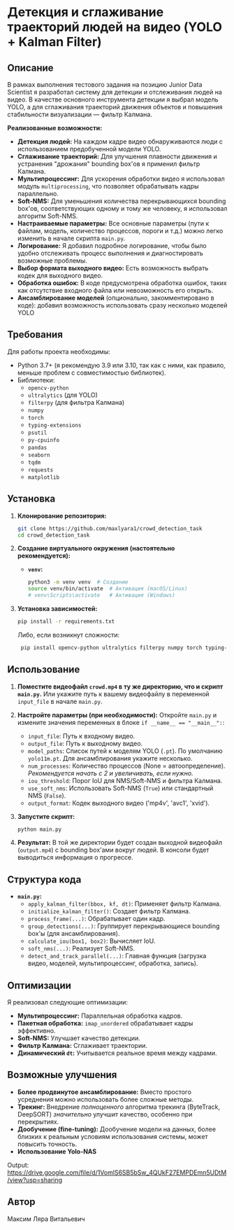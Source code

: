 # Детекция и сглаживание траекторий людей на видео (YOLO + Kalman Filter)

## Описание

В рамках выполнения тестового задания на позицию Junior Data Scientist я разработал систему для детекции и отслеживания людей на видео.  В качестве основного инструмента детекции я выбрал модель YOLO, а для сглаживания траекторий движения объектов и повышения стабильности визуализации — фильтр Калмана.

**Реализованные возможности:**

*   **Детекция людей:** На каждом кадре видео обнаруживаются люди с использованием предобученной модели YOLO.
*   **Сглаживание траекторий:** Для улучшения плавности движения и устранения "дрожания" bounding box'ов я применил фильтр Калмана.
*   **Мультипроцессинг:** Для ускорения обработки видео я использовал модуль `multiprocessing`, что позволяет обрабатывать кадры параллельно.
*   **Soft-NMS:**  Для уменьшения количества перекрывающихся bounding box'ов, соответствующих одному и тому же человеку, я использовал алгоритм Soft-NMS.
*   **Настраиваемые параметры:** Все основные параметры (пути к файлам, модель, количество процессов, пороги и т.д.) можно легко изменить в начале скрипта `main.py`.
*   **Логирование:**  Я добавил подробное логирование, чтобы было удобно отслеживать процесс выполнения и диагностировать возможные проблемы.
*   **Выбор формата выходного видео:**  Есть возможность выбрать кодек для выходного видео.
*   **Обработка ошибок:**  В коде предусмотрена обработка ошибок, таких как отсутствие входного файла или невозможность его открыть.
*   **Ансамблирование моделей** (опционально, закомментировано в коде): добавил возможность использовать сразу несколько моделей YOLO

## Требования

Для работы проекта необходимы:

*   Python 3.7+ (я рекомендую 3.9 или 3.10, так как с ними, как правило, меньше проблем с совместимостью библиотек).
*   Библиотеки:
    *   `opencv-python`
    *   `ultralytics` (для YOLO)
    *   `filterpy` (для фильтра Калмана)
    *   `numpy`
    *   `torch`
    *  `typing-extensions`
    *   `psutil`
     *  `py-cpuinfo`
     *   `pandas`
     *   `seaborn`
     *   `tqdm`
     *  `requests`
     * `matplotlib`

## Установка

1.  **Клонирование репозитория:**

    ```bash
    git clone https://github.com/maxlyara1/crowd_detection_task
    cd crowd_detection_task
    ```

2.  **Создание виртуального окружения (настоятельно рекомендуется):**

    *   **`venv`:**

        ```bash
        python3 -m venv venv  # Создание
        source venv/bin/activate  # Активация (macOS/Linux)
        # venv\Scripts\activate   # Активация (Windows)
        ```

3.  **Установка зависимостей:**

    ```bash
    pip install -r requirements.txt
    ```
    Либо, если возникнут сложности:
     ```bash
      pip install opencv-python ultralytics filterpy numpy torch typing-extensions psutil py-cpuinfo pandas seaborn tqdm requests matplotlib
     ```

## Использование

1.  **Поместите видеофайл `crowd.mp4` в ту же директорию, что и скрипт `main.py`.**  Или укажите путь к вашему видеофайлу в переменной `input_file` в начале `main.py`.

2.  **Настройте параметры (при необходимости):**  Откройте `main.py` и измените значения переменных в блоке `if __name__ == "__main__":`:
    *   `input_file`: Путь к входному видео.
    *   `output_file`: Путь к выходному видео.
    *   `model_paths`: Список путей к моделям YOLO (`.pt`). По умолчанию `yolo11m.pt`.  Для ансамблирования укажите несколько.
    *   `num_processes`:  Количество процессов (None = автоопределение). *Рекомендуется начать с 2 и увеличивать, если нужно.*
    *   `iou_threshold`: Порог IoU для NMS/Soft-NMS и фильтра Калмана.
    *   `use_soft_nms`: Использовать Soft-NMS (`True`) или стандартный NMS (`False`).
    *   `output_format`: Кодек выходного видео ('mp4v', 'avc1', 'xvid').

3.  **Запустите скрипт:**

    ```bash
    python main.py
    ```

4.  **Результат:**  В той же директории будет создан выходной видеофайл (`output.mp4`) с bounding box'ами вокруг людей.  В консоли будет выводиться информация о прогрессе.

## Структура кода

*   **`main.py`:**
    *   `apply_kalman_filter(bbox, kf, dt)`: Применяет фильтр Калмана.
    *   `initialize_kalman_filter()`: Создает фильтр Калмана.
    *   `process_frame(...)`: Обрабатывает один кадр.
    *   `group_detections(...)`: Группирует перекрывающиеся bounding box'ы (для ансамблирования).
    *   `calculate_iou(box1, box2)`: Вычисляет IoU.
    *   `soft_nms(...)`: Реализует Soft-NMS.
    *   `detect_and_track_parallel(...)`: Главная функция (загрузка видео, моделей, мультипроцессинг, обработка, запись).

## Оптимизации

Я реализовал следующие оптимизации:

*   **Мультипроцессинг:** Параллельная обработка кадров.
*   **Пакетная обработка:**  `imap_unordered` обрабатывает кадры эффективно.
*   **Soft-NMS:** Улучшает качество детекции.
*   **Фильтр Калмана:**  Сглаживает траектории.
*   **Динамический `dt`:**  Учитывается реальное время между кадрами.

## Возможные улучшения

*   **Более продвинутое ансамблирование:**  Вместо простого усреднения можно использовать более сложные методы.
*   **Трекинг:**  Внедрение *полноценного* алгоритма трекинга (ByteTrack, DeepSORT) *значительно* улучшит качество, особенно при перекрытиях.
*   **Дообучение (fine-tuning):** Дообучение модели на данных, более близких к реальным условиям использования системы, может повысить точность.
*  **Использование Yolo-NAS**

Output: https://drive.google.com/file/d/1VomlS6SB5bSw_4QUkF27EMPDEmn5UDtM/view?usp=sharing

## Автор

Максим Ляра Витальевич